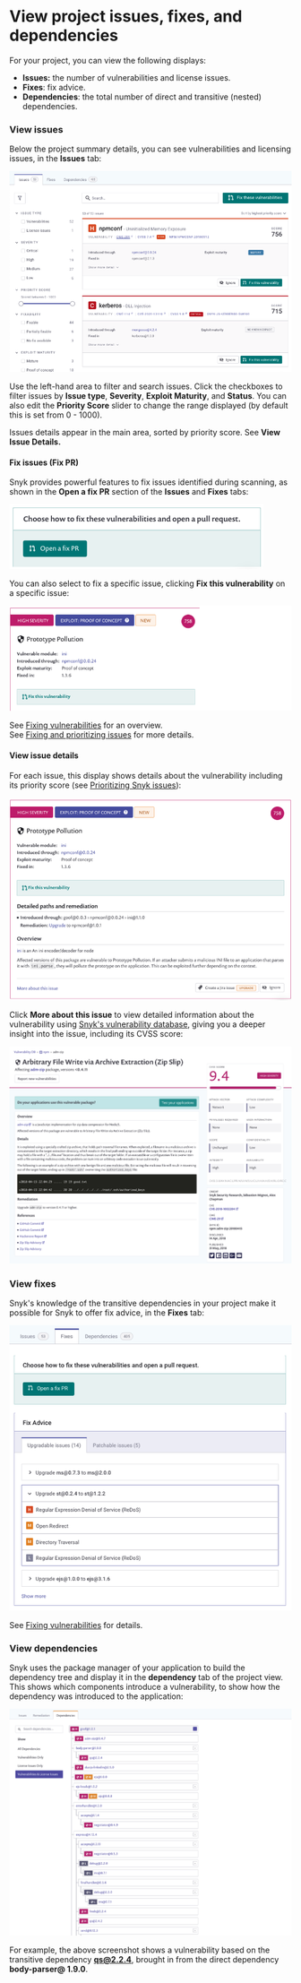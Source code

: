 # View project issues, fixes, and dependencies

For your project, you can view the following displays:

* **Issues:** the number of vulnerabilities and license issues.
* **Fixes**: fix advice.
* **Dependencies**: the total number of direct and transitive (nested) dependencies.

### View issues

Below the project summary details, you can see vulnerabilities and licensing issues, in the **Issues** tab:

![](<../../.gitbook/assets/Screenshot 2021-10-19 at 11.49.30.png>)

Use the left-hand area to filter and search issues. Click the checkboxes to filter issues by **Issue type**, **Severity**, **Exploit Maturity**, and **Status**. You can also edit the **Priority Score** slider to change the range displayed (by default this is set from 0 - 1000).

Issues details appear in the main area, sorted by priority score. See **View Issue Details.**

#### Fix issues (Fix PR)

Snyk provides powerful features to fix issues identified during scanning, as shown in the **Open a fix PR** section of the **Issues** and **Fixes** tabs:

![](../../.gitbook/assets/image27.png)

You can also select to fix a specific issue, clicking **Fix this vulnerability** on a specific issue:

![](../../.gitbook/assets/image26.png)

See [Fixing vulnerabilities](https://docs.snyk.io/snyk-open-source/open-source-basics/fixing-vulnerabilities) for an overview.\
See [Fixing and prioritizing issues](https://docs.snyk.io/fixing-and-prioritizing-issues) for more details.

#### View issue details

For each issue, this display shows details about the vulnerability including its priority score (see [Prioritizing Snyk issues](https://docs.snyk.io/fixing-and-prioritizing-issues/starting-to-fix-vulnerabilities/snyk-priority-score)):

![](../../.gitbook/assets/image12.png)

Click **More about this issue** to view detailed information about the vulnerability using [Snyk's vulnerability database](https://snyk.io/product/vulnerability-database/), giving you a deeper insight into the issue, including its CVSS score:

![](<../../.gitbook/assets/image15 (1).png>)

### View fixes

Snyk's knowledge of the transitive dependencies in your project make it possible for Snyk to offer fix advice, in the **Fixes** tab:

![](<../../.gitbook/assets/Screenshot 2021-10-19 at 11.57.07.png>)

See [Fixing vulnerabilities](../../products/snyk-open-source/open-source-basics/fixing-vulnerabilities.md) for details.

### View dependencies

Snyk uses the package manager of your application to build the dependency tree and display it in the **dependency** tab of the project view. This shows which components introduce a vulnerability, to show how the dependency was introduced to the application:

![](../../.gitbook/assets/image23.png)

For example, the above screenshot shows a vulnerability based on the transitive dependency **qs@2.2.4**, brought in from the direct dependency **body-parser@ 1.9.0**.

